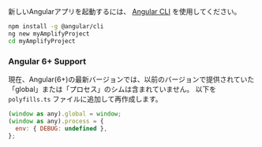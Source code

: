 新しいAngularアプリを起動するには、 [Angular CLI](https://github.com/angular/angular-cli) を使用してください。

```bash
npm install -g @angular/cli
ng new myAmplifyProject
cd myAmplifyProject
```

### Angular 6+ Support

現在、Angular(6+)の最新バージョンでは、以前のバージョンで提供されていた「global」または「プロセス」のシムは含まれていません。 以下を `polyfills.ts` ファイルに追加して再作成します。

```javascript
(window as any).global = window;
(window as any).process = {
  env: { DEBUG: undefined },
};
``` 